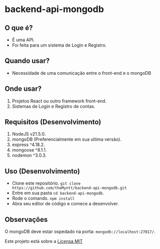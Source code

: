 # backend-api-mongodb

## O que é?
- É uma API.
- Foi feita para um sistema de Login e Registro.

## Quando usar?
- Necessidade de uma comunicação entre o front-end e o mongoDB

## Onde usar?
1. Projetos React ou outro framework front-end.
1. Sistemas de Login e Registro de contas.

## Requisitos (Desenvolvimento)
1. NodeJS v21.5.0.
1. mongoDB (Preferencialmente em sua ultima versão).
1. express ^4.18.2.
1. mongoose ^8.1.1.
1. nodemon ^3.0.3.

## Uso (Desenvolvimento)
- Clone este repositório. ```git clone https://github.com/theMyntt/backend-api-mongodb.git```
- Entre em sua pasta ```cd backend-api-mongodb```.
- Rode o comando. ```npm install```
- Abra seu editor de código e comece a desenvolver.

## Observações
O mongoDB deve estar ospedado na porta: ```mongodb://localhost:27017/```.

Este projeto está sobre a [Licensa MIT](./LICENSE)

